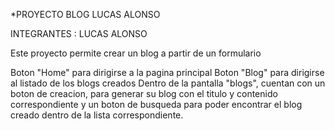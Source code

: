 *PROYECTO BLOG LUCAS ALONSO

INTEGRANTES : LUCAS ALONSO

Este proyecto permite crear un blog a partir de un formulario

Boton "Home" para dirigirse a la pagina principal
Boton "Blog" para dirigirse al listado de los blogs creados
Dentro de la pantalla "blogs", cuentan con un boton de creacion, para generar su blog con el titulo y contenido correspondiente y un boton de busqueda para poder encontrar el blog creado dentro de la lista correspondiente.

